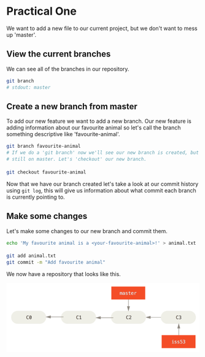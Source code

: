 # Practical One

We want to add a new file to our current project, but we don't want to mess up
'master'.

## View the current branches

We can see all of the branches in our repository.

```bash
git branch
# stdout: master
```

## Create a new branch from master

To add our new feature we want to add a new branch. Our new feature is adding
information about our favourite animal so let's call the branch something
descriptive like 'favourite-animal'.

```bash
git branch favourite-animal
# If we do a 'git branch' now we'll see our new branch is created, but we're
# still on master. Let's 'checkout' our new branch.

git checkout favourite-animal
```

Now that we have our branch created let's take a look at our commit history
using `git log`, this will give us information about what commit each branch is
currently pointing to.

## Make some changes

Let's make some changes to our new branch and commit them.

```bash
echo 'My favourite animal is a <your-favourite-animal>!' > animal.txt

git add animal.txt
git commit -m "Add favourite animal"
```

We now have a repository that looks like this.

![The new state of our repository](./img/two-branches.png)
